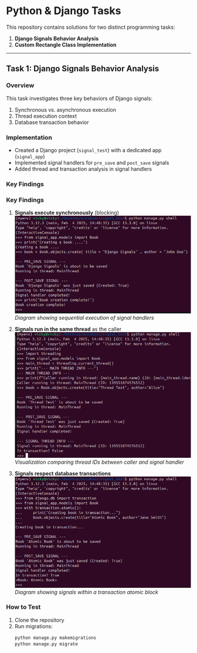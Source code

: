 # Python & Django Tasks

This repository contains solutions for two distinct programming tasks:
1. **Django Signals Behavior Analysis**
2. **Custom Rectangle Class Implementation**

---

## Task 1: Django Signals Behavior Analysis

### Overview
This task investigates three key behaviors of Django signals:
1. Synchronous vs. asynchronous execution
2. Thread execution context
3. Database transaction behavior

### Implementation
- Created a Django project (`signal_test`) with a dedicated app (`signal_app`)
- Implemented signal handlers for `pre_save` and `post_save` signals
- Added thread and transaction analysis in signal handlers

### Key Findings
### Key Findings

1. **Signals execute synchronously** (blocking)  
   ![Synchronous Execution](images/sync_execution.png)  
   *Diagram showing sequential execution of signal handlers*

2. **Signals run in the same thread** as the caller  
   ![Same Thread Execution](images/same_thread.png)  
   *Visualization comparing thread IDs between caller and signal handler*

3. **Signals respect database transactions**  
   ![Transaction Flow](images/transaction_flow.png)  
   *Diagram showing signals within a transaction atomic block*

### How to Test
1. Clone the repository
2. Run migrations:
   ```bash
   python manage.py makemigrations
   python manage.py migrate
